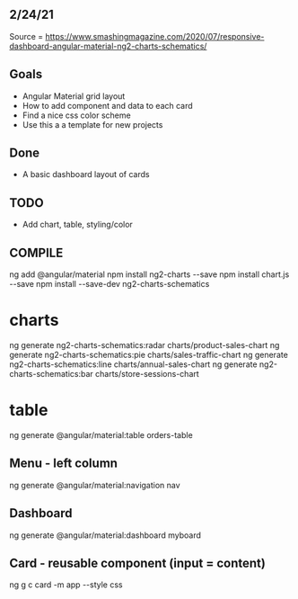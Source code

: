## 2/24/21
Source = https://www.smashingmagazine.com/2020/07/responsive-dashboard-angular-material-ng2-charts-schematics/

## Goals
- Angular Material grid layout
- How to add component and data to each card
- Find a nice css color scheme
- Use this a a template for new projects

## Done
- A basic dashboard layout of cards

## TODO
- Add chart, table, styling/color

## COMPILE

ng add @angular/material
npm install ng2-charts --save
npm install chart.js --save
npm install --save-dev ng2-charts-schematics

# charts
ng generate ng2-charts-schematics:radar charts/product-sales-chart
ng generate ng2-charts-schematics:pie charts/sales-traffic-chart
ng generate ng2-charts-schematics:line charts/annual-sales-chart 
ng generate ng2-charts-schematics:bar charts/store-sessions-chart

# table
ng generate @angular/material:table orders-table

## Menu - left column
ng generate @angular/material:navigation nav

## Dashboard
ng generate @angular/material:dashboard myboard

## Card - reusable component (input = content)
ng g c card -m app --style css
